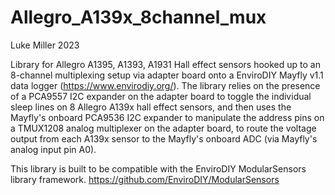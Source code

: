 # Allegro_A139x_8channel_mux

Luke Miller 2023

 Library for Allegro A1395, A1393, A1931 Hall effect sensors hooked up to an 8-channel
 multiplexing setup via adapter board onto a EnviroDIY Mayfly v1.1 data logger (https://www.envirodiy.org/). The
 library relies on the presence of a PCA9557 I2C expander on the adapter board to toggle the individual
 sleep lines on 8 Allegro A139x hall effect sensors, and then uses the Mayfly's 
 onboard PCA9536 I2C expander to manipulate the address pins on a TMUX1208
 analog multiplexer on the adapter board, to route the voltage output from each A139x 
 sensor to the Mayfly's onboard ADC (via Mayfly's analog input pin A0). 
 
 This library is built to be compatible with the EnviroDIY ModularSensors
 library framework. https://github.com/EnviroDIY/ModularSensors
 

 
